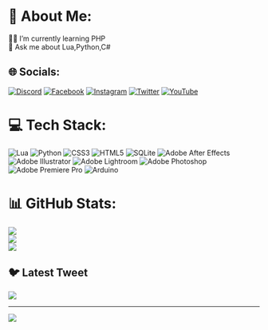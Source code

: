 # 💫 About Me:
🔭🌱 I’m currently learning PHP <br>💬 Ask me about Lua,Python,C#


## 🌐 Socials:
[![Discord](https://img.shields.io/badge/Discord-%237289DA.svg?logo=discord&logoColor=white)](https://discord.gg/https://discord.gg/e4f9uUbzys) [![Facebook](https://img.shields.io/badge/Facebook-%231877F2.svg?logo=Facebook&logoColor=white)](https://www.facebook.com/people/Meta-Scripts/100089809072229/) [![Instagram](https://img.shields.io/badge/Instagram-%23E4405F.svg?logo=Instagram&logoColor=white)](https://www.instagram.com/metascripts) [![Twitter](https://img.shields.io/badge/Twitter-%231DA1F2.svg?logo=Twitter&logoColor=white)](https://twitter.com/metascripts_tr) [![YouTube](https://img.shields.io/badge/YouTube-%23FF0000.svg?logo=YouTube&logoColor=white)](https://youtube.com/@metascripts_tr) 

# 💻 Tech Stack:
![Lua](https://img.shields.io/badge/lua-%232C2D72.svg?style=flat&logo=lua&logoColor=white)  ![Python](https://img.shields.io/badge/python-3670A0?style=flat&logo=python&logoColor=ffdd54) ![CSS3](https://img.shields.io/badge/css3-%231572B6.svg?style=flat&logo=css3&logoColor=white) ![HTML5](https://img.shields.io/badge/html5-%23E34F26.svg?style=flat&logo=html5&logoColor=white) ![SQLite](https://img.shields.io/badge/sqlite-%2307405e.svg?style=flat&logo=sqlite&logoColor=white) ![Adobe After Effects](https://img.shields.io/badge/Adobe%20After%20Effects-9999FF.svg?style=flat&logo=Adobe%20After%20Effects&logoColor=white) ![Adobe Illustrator](https://img.shields.io/badge/adobeillustrator-%23FF9A00.svg?style=flat&logo=adobeillustrator&logoColor=white) ![Adobe Lightroom](https://img.shields.io/badge/Adobe%20Lightroom-31A8FF.svg?style=flat&logo=Adobe%20Lightroom&logoColor=white) ![Adobe Photoshop](https://img.shields.io/badge/adobephotoshop-%2331A8FF.svg?style=flat&logo=adobephotoshop&logoColor=white) ![Adobe Premiere Pro](https://img.shields.io/badge/Adobe%20Premiere%20Pro-9999FF.svg?style=flat&logo=Adobe%20Premiere%20Pro&logoColor=white) ![Arduino](https://img.shields.io/badge/-Arduino-00979D?style=flat&logo=Arduino&logoColor=white)
# 📊 GitHub Stats:
![](https://github-readme-stats.vercel.app/api?username=alitfkc&theme=monokai&hide_border=false&include_all_commits=true&count_private=true)<br/>
![](https://github-readme-streak-stats.herokuapp.com/?user=alitfkc&theme=monokai&hide_border=false)<br/>
![](https://github-readme-stats.vercel.app/api/top-langs/?username=alitfkc&theme=monokai&hide_border=false&include_all_commits=true&count_private=true&layout=compact)

## 🐦 Latest Tweet
[![](https://gtce.itsvg.in/api?username=https://twitter.com/metascripts_tr)](https://github.com/VishwaGauravIn/github-twitter-card-embed)

---
[![](https://visitcount.itsvg.in/api?id=alitfkc&icon=0&color=0)](https://visitcount.itsvg.in)

<!-- Proudly created with GPRM ( https://gprm.itsvg.in ) -->
